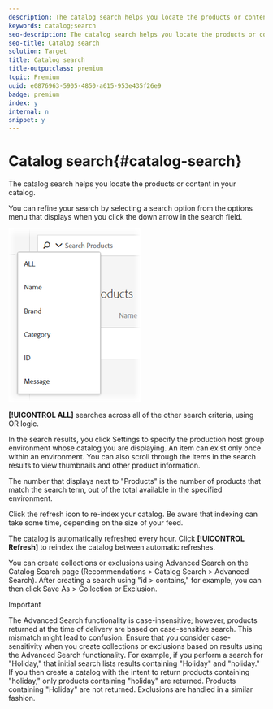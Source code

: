 ```yaml
---
description: The catalog search helps you locate the products or content in your catalog.
keywords: catalog;search
seo-description: The catalog search helps you locate the products or content in your catalog.
seo-title: Catalog search
solution: Target
title: Catalog search
title-outputclass: premium
topic: Premium
uuid: e0876963-5905-4850-a615-953e435f26e9
badge: premium
index: y
internal: n
snippet: y
---
```


# Catalog search{#catalog-search}

The catalog search helps you locate the products or content in your catalog.

You can refine your search by selecting a search option from the options menu that displays when you click the down arrow in the search field.

![](assets/searchproductsmenu.png)

**[!UICONTROL ALL]** searches across all of the other search criteria, using OR logic.

In the search results, you click Settings to specify the production host group environment whose catalog you are displaying. An item can exist only once within an environment. You can also scroll through the items in the search results to view thumbnails and other product information.

The number that displays next to "Products" is the number of products that match the search term, out of the total available in the specified environment.

Click the refresh icon to re-index your catalog. Be aware that indexing can take some time, depending on the size of your feed.

The catalog is automatically refreshed every hour. Click **[!UICONTROL Refresh]** to reindex the catalog between automatic refreshes.

You can create collections or exclusions using Advanced Search on the Catalog Search page (Recommendations > Catalog Search > Advanced Search). After creating a search using "id > contains," for example, you can then click Save As > Collection or Exclusion.

>[!IMPORTANT]
>
>The Advanced Search functionality is case-insensitive; however, products returned at the time of delivery are based on case-sensitive search. This mismatch might lead to confusion. Ensure that you consider case-sensitivity when you create collections or exclusions based on results using the Advanced Search functionality. For example, if you perform a search for "Holiday," that initial search lists results containing "Holiday" and "holiday." If you then create a catalog with the intent to return products containing "holiday," only products containing "holiday" are returned. Products containing "Holiday" are not returned. Exclusions are handled in a similar fashion.

